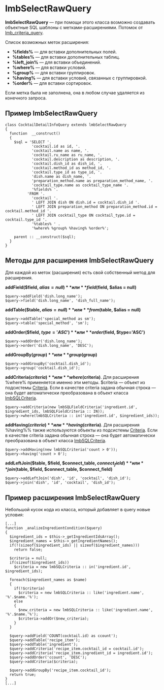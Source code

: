 # lmbSelectRawQuery
**lmbSelectRawQuery** — при помощи этого класса возможно создавать объектные SQL шаблоны с метками-расширениями. Потомок от [lmb_criteria_query](./lmb_criteria_query.md).

Список возможных меток расширения:

* **%fields%** — для вставки дополнительных полей.
* **%tables%** — для вставки дополнительных таблиц.
* **%left_join%** — для вставки объединений.
* **%where%** — для вставки условий.
* **%group%** — для вставки группировок.
* **%having%** — для вставки условий, связанных с группировкой.
* **%order%** — для вставки сортировок.

Если метка была не заполнена, она в любом случае удаляется из конечного запроса.

## Пример lmbSelectRawQuery

    class CocktailDetailInfoQuery extends lmbSelectRawQuery 
    {
      function  __construct()
      {
        $sql = 'SELECT '.
                'cocktail.id as id, '.
                'cocktail.name as name, '.
                'cocktail.ru_name as ru_name, '.
                'cocktail.description as description, '.
                'cocktail.dish_id as dish_id, '.
                'cocktail.method_id as method_id, '.
                'cocktail.type_id as type_id, '.
                'dish.name as dish_name, '.
                'preparation_method.name as preparation_method_name, '.
                'cocktail_type.name as cocktail_type_name '.
                '%fields% '.
              'FROM '.
                'cocktail '.
                ' LEFT JOIN dish ON dish.id = cocktail.dish_id '.
                ' LEFT JOIN preparation_method ON preparation_method.id = cocktail.method_id '.
                ' LEFT JOIN cocktail_type ON cocktail_type.id = cocktail.type_id '.
                '%tables% ' .
                '%where% %group% %having% %order%';
 
        parent :: __construct($sql);
      }
    } 

## Методы для расширения lmbSelectRawQuery
Для каждой из меток (расширения) есть свой собственный метод для расширения.

**addField($field, $alias = null)** или **field($field, $alias = null)**

    $query->addField('dish.long_name');
    $query->field('dish.long_name', 'dish_full_name');

**addTable($table, $alias = null)** или **from($table, $alias = null)**

    $query->addTable('special_method as sm');
    $query->table('special_method', 'sm');

**addOrder($field, $type='ASC')** или **order($field, $type='ASC')**

    $query->addOrder('dish.long_name');
    $query->order('dish.long_name', 'DESC');

**addGroupBy($group)** или **group($group)**

    $query->addGroupBy('cocktail.dish_id');
    $query->group('cocktail.dish_id');
    
**addCriteria($criteria)** или **where($criteria)**. Для расширения %where% применяется именно эти методы. $criteria — объект из подсистемы [Criteria](./criteria.md). Если в качестве criteria задана обычная строка — она будет автоматически преобразована в объект класса [lmbSQLCriteria](./lmbsql_criteria.md).

    $query->addCriteria(new lmbSQLFieldCriteria('ingredient.id', $ingredient_ids, lmbSQLFieldCriteria :: IN));
    $query->where(lmbSQLCriteria :: in('ingredient.id', $ingredient_ids));

**addHaving($criteria)** или **having($criteria)**. Для расширения %having%% также используются объекты из подсистемы [Criteria](./criteria.md). Если в качестве criteria задана обычная строка — она будет автоматически преобразована в объект класса [lmbSQLCriteria](./lmbsql_criteria.md).

    $query->addHaving(new lmbSQLCriteria('count > 0'));
    $query->having('count > 0');

**addLeftJoin($table, $field, $connect_table, $connect_field)** или **join($table, $field, $connect_table, $connect_field)**

    $query->addLeftJoin('dish', 'id', 'cocktail', 'dish_id');
    $query->join('dish', 'id', 'cocktail', 'dish_id');

## Пример расширения lmbSelectRawQuery
Небольшой кусок кода из класса, который добавляет в query новые условия:

    [...]
    function _analizeIngredientCondition($query)
    {
      $ingredient_ids = $this->_getIngredientIdsArray();
      $ingredient_names = $this->_getIngredientNames();
      if(!(sizeof($ingredient_ids) || sizeof($ingredient_names)))
        return false;
 
      $criteria = null;
      if(sizeof($ingredient_ids))
        $criteria = new lmbSQLCriteria :: in('ingredient.id', $ingredient_ids);
 
      foreach($ingredient_names as $name)
      {
        if(!$criteria)
          $criteria = new lmbSQLCriteria :: like('ingredient.name', '%'.$name.'%');
        else
        {
          $new_criteria = new lmbSQLCriteria :: like('ingredient.name', '%'.$name.'%');
          $criteria->addOr($new_criteria);
        }
      }
 
      $query->addField('COUNT(cocktail.id) as ccount');
      $query->addTable('recipe_item');
      $query->addTable('ingredient');
      $query->addCriteria('recipe_item.cocktail_id = cocktail.id');
      $query->addCriteria('recipe_item.ingredient_id = ingredient.id');
      $query->addOrder('ccount', 'DESC');
      $query->addCriteria($criteria);
 
      $query->addGroupBy('recipe_item.cocktail_id');
      return true;
    }
    [...]
